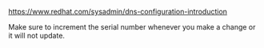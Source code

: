  https://www.redhat.com/sysadmin/dns-configuration-introduction
 
Make sure to increment the serial number whenever you make a change or it will not update. 
